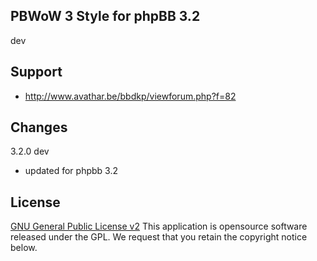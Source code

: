 ## PBWoW 3 Style for phpBB 3.2

dev

## Support
- http://www.avathar.be/bbdkp/viewforum.php?f=82

## Changes

3.2.0 dev
- updated for phpbb 3.2

## License

[GNU General Public License v2](http://opensource.org/licenses/gpl-2.0.php)
This application is opensource software released under the GPL.
We request that you retain the copyright notice below.


